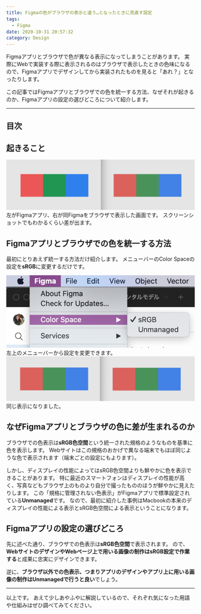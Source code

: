 ```yaml
---
title: Figmaの色がブラウザの表示と違う…となったときに見直す設定
tags:
  - Figma
date: 2020-10-31 20:57:32
category: Design
---
```


Figmaアプリとブラウザで色が異なる表示になってしまうことがあります。
実際にWebで実装する際に表示されるのはブラウザで表示したときの色味になるので、Figmaアプリでデザインしてから実装されたものを見ると「あれ？」となったりします。

この記事ではFigmaアプリとブラウザでの色を統一する方法、なぜそれが起きるのか、Figmaアプリの設定の選びどころについて紹介します。

<!-- more -->

---

## 目次

<!-- toc -->

## 起きること

<img src="./figma-color-setting/example.png" alt="事例">
左がFigmaアプリ、右が同Figmaをブラウザで表示した画面です。
スクリーンショットでもわかるくらい差が出ます。

## Figmaアプリとブラウザでの色を統一する方法
最初にとりあえず統一する方法だけ紹介します。
メニューバーのColor Spaceの設定を**sRGB**に変更するだけです。

<img src="./figma-color-setting/setting.png" alt="設定画面">
左上のメニューバーから設定を変更できます。

<img src="./figma-color-setting/fixed.png" alt="設定後の表示">
同じ表示になりました。

## なぜFigmaアプリとブラウザの色に差が生まれるのか
ブラウザでの色表示は**sRGB色空間**という統一された規格のようなものを基準に色を表示します。
Webサイトはこの規格のおかげで異なる端末でもほぼ同じような色で表示されます（端末ごとの設定にもよります）。

しかし、ディスプレイの性能によってはsRGB色空間よりも鮮やかに色を表示できることがあります。
特に最近のスマートフォンはディスプレイの性能が高く、写真などもブラウザ上のものより自分で撮ったもののほうが鮮やかに見えたりします。
この「規格に管理されない色表示」がFigmaアプリで標準設定されている**Unmanaged**です。
なので、最初に紹介した事例はMacbookの本来のディスプレイの性能による表示とsRGB色空間による表示ということになります。

## Figmaアプリの設定の選びどころ
先に述べた通り、ブラウザでの色表示は**sRGB色空間**で表示されます。
ので、**WebサイトのデザインやWebページ上で用いる画像の制作はsRGB設定で作業する**と成果に忠実にデザインできます。

逆に、**ブラウザ以外での色表示、つまりアプリのデザインやアプリ上に用いる画像の制作はUnmanagedで行うと良い**でしょう。

---

以上です。
あえて少しあやふやに解説しているので、それぞれ気になった用語や仕組みはぜひ調べてみてください。
